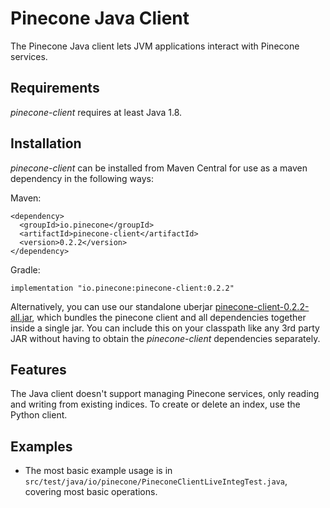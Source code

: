 # Pinecone Java Client

The Pinecone Java client lets JVM applications interact with Pinecone services.

## Requirements

*pinecone-client* requires at least Java 1.8.

## Installation

*pinecone-client* can be installed from Maven Central for use as a maven dependency in the following ways:

Maven:
```
<dependency>
  <groupId>io.pinecone</groupId>
  <artifactId>pinecone-client</artifactId>
  <version>0.2.2</version>
</dependency>
```

[comment]: <> (^ [pc:VERSION_LATEST_RELEASE])

Gradle:
```
implementation "io.pinecone:pinecone-client:0.2.2"
```

[comment]: <> (^ [pc:VERSION_LATEST_RELEASE])

Alternatively, you can use our standalone uberjar [pinecone-client-0.2.2-all.jar](https://repo1.maven.org/maven2/io/pinecone/pinecone-client/0.2.2/pinecone-client-0.2.2-all.jar), which bundles the pinecone client and all dependencies together inside a single jar. You can include this on your classpath like any 3rd party JAR without having to obtain the *pinecone-client* dependencies separately.

[comment]: <> (^ [pc:VERSION_LATEST_RELEASE])

## Features

The Java client doesn't support managing Pinecone services, only reading and writing from existing indices. To create or delete an index, use the Python client.


## Examples

- The most basic example usage is in `src/test/java/io/pinecone/PineconeClientLiveIntegTest.java`, covering most basic operations.
